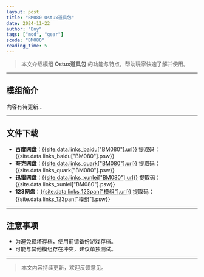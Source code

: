 ```yaml
---
layout: post
title: "BM080 Ostux道具包"
date: 2024-11-22
author: "Bny"
tags: ["mod", "gear"]
scode: "BM080"
reading_time: 5
---
```


> 本文介绍模组 **Ostux道具包** 的功能与特点，帮助玩家快速了解并使用。

---

## 模组简介

内容有待更新...

---

## 文件下载
- **百度网盘**：[{{site.data.links_baidu["BM080"].url}}]({{site.data.links_baidu["BM080"].url}}) 提取码：{{site.data.links_baidu["BM080"].psw}}
- **夸克网盘**：[{{site.data.links_quark["BM080"].url}}]({{site.data.links_quark["BM080"].url}}) 提取码：{{site.data.links_quark["BM080"].psw}}
- **迅雷网盘**：[{{site.data.links_xunlei["BM080"].url}}]({{site.data.links_xunlei["BM080"].url}}) 提取码：{{site.data.links_xunlei["BM080"].psw}}
- **123网盘**：[{{site.data.links_123pan["模组"].url}}]({{site.data.links_123pan["模组"].url}}) 提取码：{{site.data.links_123pan["模组"].psw}}

---

## 注意事项
- 为避免损坏存档，使用前请备份游戏存档。
- 可能与其他模组存在冲突，建议单独测试。

---

> 本文内容持续更新，欢迎反馈意见。
